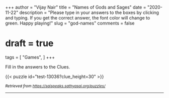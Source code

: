 +++
author = "Vijay Nair"
title = "Names of Gods and Sages"
date = "2020-11-22"
description = "Please type in your answers to the boxes by clicking and typing. If you get the correct answer, the font color will change to green. Happy playing!"
slug = "god-names"
comments = false
# draft = true
tags = [
    "Games",
]
+++

Fill in the answers to the Clues. 

{{< puzzle id="test-13036?clue_height=30" >}}

<i style="align-self:center; font-size:12px; color:black; padding-top:10px; text-decoration:none;text-align:center">Retrieved from https://saispeaks.sathyasai.org/puzzles/</i>

---